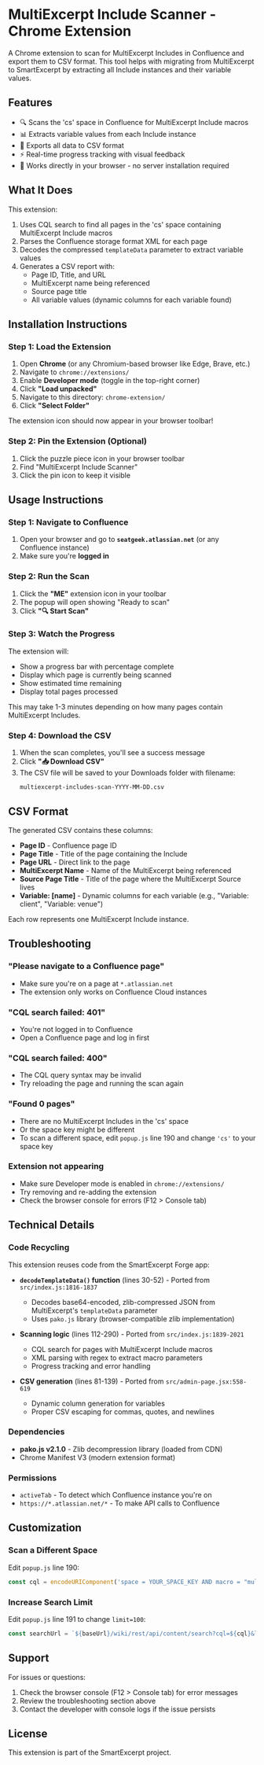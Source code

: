 # MultiExcerpt Include Scanner - Chrome Extension

A Chrome extension to scan for MultiExcerpt Includes in Confluence and export them to CSV format. This tool helps with migrating from MultiExcerpt to SmartExcerpt by extracting all Include instances and their variable values.

## Features

- 🔍 Scans the 'cs' space in Confluence for MultiExcerpt Include macros
- 📊 Extracts variable values from each Include instance
- 💾 Exports all data to CSV format
- ⚡ Real-time progress tracking with visual feedback
- 🎯 Works directly in your browser - no server installation required

## What It Does

This extension:
1. Uses CQL search to find all pages in the 'cs' space containing MultiExcerpt Include macros
2. Parses the Confluence storage format XML for each page
3. Decodes the compressed `templateData` parameter to extract variable values
4. Generates a CSV report with:
   - Page ID, Title, and URL
   - MultiExcerpt name being referenced
   - Source page title
   - All variable values (dynamic columns for each variable found)

## Installation Instructions

### Step 1: Load the Extension

1. Open **Chrome** (or any Chromium-based browser like Edge, Brave, etc.)
2. Navigate to `chrome://extensions/`
3. Enable **Developer mode** (toggle in the top-right corner)
4. Click **"Load unpacked"**
5. Navigate to this directory: `chrome-extension/`
6. Click **"Select Folder"**

The extension icon should now appear in your browser toolbar!

### Step 2: Pin the Extension (Optional)

1. Click the puzzle piece icon in your browser toolbar
2. Find "MultiExcerpt Include Scanner"
3. Click the pin icon to keep it visible

## Usage Instructions

### Step 1: Navigate to Confluence

1. Open your browser and go to **`seatgeek.atlassian.net`** (or any Confluence instance)
2. Make sure you're **logged in**

### Step 2: Run the Scan

1. Click the **"ME"** extension icon in your toolbar
2. The popup will open showing "Ready to scan"
3. Click **"🔍 Start Scan"**

### Step 3: Watch the Progress

The extension will:
- Show a progress bar with percentage complete
- Display which page is currently being scanned
- Show estimated time remaining
- Display total pages processed

This may take 1-3 minutes depending on how many pages contain MultiExcerpt Includes.

### Step 4: Download the CSV

1. When the scan completes, you'll see a success message
2. Click **"📥 Download CSV"**
3. The CSV file will be saved to your Downloads folder with filename:
   ```
   multiexcerpt-includes-scan-YYYY-MM-DD.csv
   ```

## CSV Format

The generated CSV contains these columns:

- **Page ID** - Confluence page ID
- **Page Title** - Title of the page containing the Include
- **Page URL** - Direct link to the page
- **MultiExcerpt Name** - Name of the MultiExcerpt being referenced
- **Source Page Title** - Title of the page where the MultiExcerpt Source lives
- **Variable: [name]** - Dynamic columns for each variable (e.g., "Variable: client", "Variable: venue")

Each row represents one MultiExcerpt Include instance.

## Troubleshooting

### "Please navigate to a Confluence page"
- Make sure you're on a page at `*.atlassian.net`
- The extension only works on Confluence Cloud instances

### "CQL search failed: 401"
- You're not logged in to Confluence
- Open a Confluence page and log in first

### "CQL search failed: 400"
- The CQL query syntax may be invalid
- Try reloading the page and running the scan again

### "Found 0 pages"
- There are no MultiExcerpt Includes in the 'cs' space
- Or the space key might be different
- To scan a different space, edit `popup.js` line 190 and change `'cs'` to your space key

### Extension not appearing
- Make sure Developer mode is enabled in `chrome://extensions/`
- Try removing and re-adding the extension
- Check the browser console for errors (F12 > Console tab)

## Technical Details

### Code Recycling

This extension reuses code from the SmartExcerpt Forge app:

- **`decodeTemplateData()` function** (lines 30-52) - Ported from `src/index.js:1816-1837`
  - Decodes base64-encoded, zlib-compressed JSON from MultiExcerpt's `templateData` parameter
  - Uses `pako.js` library (browser-compatible zlib implementation)

- **Scanning logic** (lines 112-290) - Ported from `src/index.js:1839-2021`
  - CQL search for pages with MultiExcerpt Include macros
  - XML parsing with regex to extract macro parameters
  - Progress tracking and error handling

- **CSV generation** (lines 81-139) - Ported from `src/admin-page.jsx:558-619`
  - Dynamic column generation for variables
  - Proper CSV escaping for commas, quotes, and newlines

### Dependencies

- **pako.js v2.1.0** - Zlib decompression library (loaded from CDN)
- Chrome Manifest V3 (modern extension format)

### Permissions

- `activeTab` - To detect which Confluence instance you're on
- `https://*.atlassian.net/*` - To make API calls to Confluence

## Customization

### Scan a Different Space

Edit `popup.js` line 190:
```javascript
const cql = encodeURIComponent('space = YOUR_SPACE_KEY AND macro = "multiexcerpt-include-macro"');
```

### Increase Search Limit

Edit `popup.js` line 191 to change `limit=100`:
```javascript
const searchUrl = `${baseUrl}/wiki/rest/api/content/search?cql=${cql}&limit=500&expand=space`;
```

## Support

For issues or questions:
1. Check the browser console (F12 > Console tab) for error messages
2. Review the troubleshooting section above
3. Contact the developer with console logs if the issue persists

## License

This extension is part of the SmartExcerpt project.
